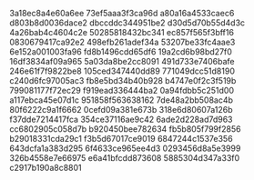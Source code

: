 3a18ec8a4e60a6ee
73ef5aaa3f3ca96d
a80a16a4533caec6
d803b8d0036dace2
dbccddc344951be2
d30d5d70b55d4d3c
4a26bab4c4604c2e
50285818432bc341
ec857f565f3bff16
0830679417ca92e2
498efb261adef34a
53207be33fc4aae3
6e152a001003fa96
fd8b1496cdd65df6
19a2cd6b98bd27f0
16df3834af09a965
5a03da8be2cc8091
491d733e7406bafe
246e61f7f9822be8
105ced347440dd89
771049dcc51d8190
c240d6fc97005ac3
fb8e5bd34b40b928
b4747e0f2c3f519b
799081177f72ec29
f919ead336444ba2
0a94fdbb5c251d00
a117ebca45e07d1c
951858f563638162
7de48a2bb508ac4b
80f6222c9a1f6662
0cefd09a381e673b
318e6d80607a126b
f37dde7214417fca
354ce37116ae9c42
6ade2d228ad7d963
cc6802905c058d7b
b920450bee782634
fb5b805f799f2856
b29018331cda29c1
f3b5d67017ce9019
6847244c1537e356
643dcfa1a383d295
6f4633ce965ee4d3
0293456d8a5e3999
326b4558e7e66975
e6a41bfcdd873608
5885304d347a33f0
c2917b190a8c8801
